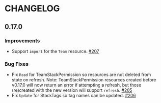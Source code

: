 CHANGELOG
=========

## 0.17.0

### Improvements

- Support `import` for the `Team` resource. [#207](https://github.com/pulumi/pulumi-pulumiservice/pull/207)

### Bug Fixes

- Fix `Read` for TeamStackPermission so resources are not deleted from state on refresh. Note: TeamStackPermission resources created before v0.17.0 will now return an error if attempting a refresh, but those (re)created with the new version will support `refresh`. [#205](https://github.com/pulumi/pulumi-pulumiservice/pull/205)
- Fix `Update` for StackTags so tag names can be updated. [#206](https://github.com/pulumi/pulumi-pulumiservice/pull/206)
